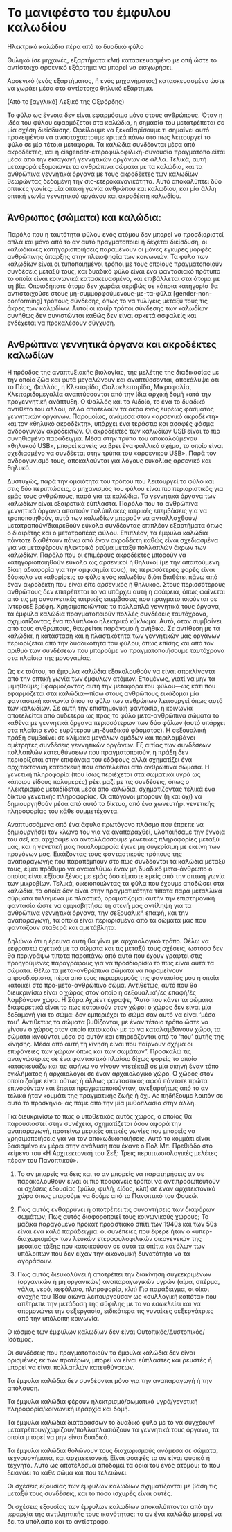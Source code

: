 # Το μανιφέστο του έμφυλου καλωδίου

Ηλεκτρικά καλώδια πέρα από το δυαδικό φύλο

Θυληκό (σε μηχανές, εξαρτήματα κλπ) κατασκευασμένο με οπή ώστε το αντίστοιχο
αρσενικό εξάρτημα να μπορεί να εισχωρήσει.

Αρσενικό (ενός εξαρτήματος, ή ενός μηχανήματος) κατασκευασμένο ώστε να χωράει
μέσα στο αντίστοιχο θηλυκό εξάρτημα.

(Από το [αγγλικό] Λεξικό της Οξφόρδης)

Το φύλο ως έννοια δεν είναι εφαρμόσιμο μόνο στους ανθρώπους. Όταν η ιδέα του
φύλου εφαρμόζεται στα καλώδια, η σημασία του μετατρέπεται σε μία σχέση
διείσδυσης. Οφείλουμε να ξεκαθαρίσουμε τι σημαίνει αυτό προκειμένου να
αναστοχαστούμε κριτικά πάνω στο πως λειτουργεί το φύλο σε μία τέτοια μεταφορά.
Τα καλώδια συνδέονται μέσα από ακροδέκτες, και η
cisgender-ετεροφυλοφιλική-συνουσία πραγματοποιείται μέσα από την εισαγωγή
γεννητικών οργάνων σε άλλα. Τελικά, αυτή μεταφορά εξομοιώνει τα ανθρώπινα
σώματα με τα καλώδια, και τα ανθρώπινα γεννητικά όργανα με τους ακροδέκτες των
καλωδίων θεωρώντας δεδομένη την σις-ετεροκανονικότητα. Αυτό αποκαλύπτει δύο
οπτικές γωνίες: μία οπτική γωνία ανθρώπου και καλωδίου, και μία άλλη οπτική
γωνία γεννητικού οργάνου και ακροδέκτη καλωδίου.

## Άνθρωπος (σώματα) και καλώδια:

Παρόλο που η ταυτότητα φύλου ενός ατόμου δεν μπορεί να προσδιοριστεί απλά και
μόνο από το αν αυτό πραγματοποιεί ή δέχεται διείσδυση, οι καλωδιακές
κατηγοριοποιήσεις παραμένουν οι μόνες έγκυρες μορφές ανθρώπινης ύπαρξης στην
πλειοψηφία των κοινωνιών. Τα φύλα των καλωδίων είναι οι τυποποιημένοι τρόποι με
τους οποίους πραγματοποιούν συνδέσεις μεταξύ τους, και δυαδικό φύλο είναι ένα
φαντασιακό πρότυπο το οποία είναι κοινωνικά κατασκευασμένο, και επιβάλλεται στα
άτομα με τη βία. Οποιοδήποτε άτομο δεν χωράει ακριβώς σε κάποια κατηγορία θα
αντιστοιχούσε στους μη-συμμορφούμενους-με-τα-φύλα [gender-non-conforming]
τρόπους σύνδεσης, όπως το να τυλίγεις μεταξύ τους τις άκρες των καλωδίων. Αυτοί
οι κουίρ τρόποι σύνδεσης των καλωδίων συνήθως δεν συνιστώνται καθώς δεν είναι
αρκετά ασφαλείς και ενδέχεται να προκαλέσουν σύγχυση.

## Ανθρώπινα γεννητικά όργανα και ακροδέκτες καλωδίων

Η πρόοδος της αναπτυξιακής βιολογίας, της μελέτης της διαδικασίας με την οποία
ζώα και φυτά μεγαλώνουν και αναπτύσσονται, αποκάλυψε ότι το Πέος, Φαλλός, η
Κλειτορίδα, Φαλοκλειτορίδα, Μικροφαλία, Κλειτοριδομεγαλία αναπτύσσονται από την
ίδια αρχική δομή κατά την προγεννητική ανάπτυξη. Ο Φαλλός και το Αιδοίο, το ένα
το δυαδικό αντίθετο του άλλου, αλλά αποτελούν τα άκρα ενός ευρέως φάσματος
γεννητικών οργάνων. Παρομοίως, ανάμεσα στον «αρσενικό ακροδέκτη» και τον
«θηλυκό ακροδέκτη», υπάρχει ένα τεράστιο και ασαφές φάσμα ανδρόγυνων
ακροδεκτών. Οι ακροδέκτες των καλωδίων USB είναι το πιο συνηθισμένο παράδειγμα.
Μέσα στην τρύπα του αποκαλούμενου «θηλυκού USB», μπορεί κανείς να βρει ένα
φαλλικό σχήμα, το οποίο είναι σχεδιασμένο να συνδέεται στην τρύπα του
«αρσενικού USB». Παρά τον ανδρογυνισμό τους, αποκαλούνται για λόγους ευκολίας
αρσενικό και θηλυκό.

Δυστυχώς, παρά την ομοιότητα του τρόπου που λειτουργεί το φύλο και στις δύο
περιπτώσεις, ο μηχανισμός του φύλου είναι πιο περιοριστικός για εμάς τους
ανθρώπους, παρά για τα καλώδια. Τα γεννητικά όργανα των καλωδίων είναι
εξαιρετικά εύπλαστα. Παρόλο που τα ανθρώπινα γεννητικά όργανα απαιτούν
πολύπλοκες ιατρικές επεμβάσεις για να τροποποιηθούν, αυτά των καλωδίων μπορούν
να ανταλλαχθούν/μετατραπούν/διαιρεθούν εύκολα συνδέοντας επιπλέον εξαρτήματα
όπως ο διαιρέτης και ο μετατροπέας φύλου. Επιπλέον, τα έμφυλα καλώδια πάντοτε
διαθέτουν πάνω από έναν ακροδέκτη καθώς είναι σχεδιασμένα για να μεταφέρουν
ηλεκτρικό ρεύμα μεταξύ πολλαπλών άκρων των καλωδίων. Παρόλο που οι επιμέρους
ακροδέκτες μπορούν να κατηγοριοποιηθούν εύκολα ως αρσενικοί ή θηλυκοί (με την
απαιτούμενη βίαιη αδιαφορία για την αμφισημία τους), τις περισσότερες φορές
είναι δύσκολο να καθορίσεις το φύλο ενός καλωδίου διότι διαθέτει πάνω από έναν
ακροδέκτη που είναι είτε αρσενικός ή θηλυκός. Στους περισσότερους ανθρώπους δεν
επιτρέπεται το να υπάρχει αυτή η ασάφεια, όπως φαίνεται από τις μη συναινετικές
ιατρικές επεμβάσεις που πραγματοποιούνται σε ίντερσεξ βρέφη. Χρησιμοποιώντας τα
πολλαπλά γεννητικά τους όργανα, τα έμφυλα καλώδια πραγματοποιούν πολλές
συνδέσεις ταυτόχρονα, σχηματίζοντας ένα πολύπλοκο ηλεκτρικό κύκλωμα. Αυτό, όταν
συμβαίνει από τους ανθρώπους, θεωρείται παράνομο ή ανήθικο. Σε αντίθεση με τα
καλώδια, η κατάσταση και η πλαστικότητα των γεννητικών μας οργάνων περιορίζεται
από την δυαδικότητα του φύλου, όπως επίσης και από τον αριθμό των συνδέσεων που
μπορούμε να πραγματοποιήσουμε ταυτόχρονα στα πλαίσια της μονογαμίας.

Ως εκ τούτου, τα έμφυλα καλώδια εξακολουθούν να είναι αποκλίνοντα από την
οπτική γωνία των έμφυλων ατόμων. Επομένως, γιατί να μην τα μιμηθούμε;
Εφαρμόζοντας αυτή την μεταφορά του φύλου—ως κάτι που εφαρμόζεται στα
καλώδια—πίσω στους ανθρώπους εικάζομαι μία φανταστική κοινωνία όπου το φύλο των
ανθρώπων λειτουργεί όπως αυτό των καλωδίων. Σε αυτή την επιστημονική φαντασία,
η κοινωνία αποτελείται από ουδέτερα ως προς το φύλο μετα-ανθρώπινα σώματα το
καθένα με γεννητικά όργανα περισσότερων των δύο φύλων (αυτό υπάρχει στα πλαίσια
ενός ευρύτερου μη-δυαδικού φάσματος). Η σεξουαλική πράξη συμβαίνει σε κλίμακα
μεγάλων ομάδων και περιλαμβάνει αμέτρητες συνδέσεις γεννητικών οργάνων. Εξ
αιτίας των συνδέσεων πολλαπλών κατευθύνσεων που πραγματοποιούν, η πράξη δεν
περιορίζεται στην επιφάνεια του εδάφους αλλά σχηματίζει ένα αρχιτεκτονική
κατασκευή που αποτελείται από ανθρώπινα σώματα. Η γενετική πληροφορία (που ίσως
περιέχεται στα σωματικά υγρά ως κάποιου είδους πολυμερές) ρέει μαζί με τις
συνδέσεις, όπως ο ηλεκτρισμός μεταδίδεται μέσα από καλώδια, σχηματίζοντας
τελικά ένα δίκτυο γενετικής πληροφορίας. Οι απόγονοι μπορούν (ή και όχι) να
δημιουργηθούν μέσα από αυτό το δίκτυο, από ένα χωνευτήρι γενετικής πληροφορίας
του κάθε συμμετέχοντα.

Αναπτυσσόμενα από ένα άφυλο πρωτόγονο πλάσμα που έπρεπε να δημιουργήσει τον
κλώνο του για να αναπαραχθεί, υλοποιήσαμε την έννοια του σεξ και αρχίσαμε να
ανταλλάσσουμε γενετικές πληροφορίες μεταξύ μας, και η γενετική μας
ποικιλομορφία έγινε μη συγκρίσιμη με εκείνη των προγόνων μας. Εικάζοντας τους
φανταστικούς τρόπους της αναπαραγωγής που παραπέμπουν στο πως συνδέονται τα
καλώδια μεταξύ τους, είμαι πρόθυμο να ανακαλύψω έναν μη δυαδικό μετα-άνθρωπο ο
οποίος είναι εξίσου ξένος με εμάς όσο είμαστε εμείς από την οπτική γωνία των
μικροβίων. Τελικά, οικειοποιώντας τα φύλα που έχουμε αποδώσει στα καλώδια, τα
οποία δεν είναι στην πραγματικότητα τίποτα παρά μεταλλικά σύρματα τυλιγμένα με
πλαστικό, οραματίζομαι αυτήν την επιστημονική φαντασία ώστε να αμφισβητήσω τη
στενή μας αντίληψη για τα ανθρώπινα γεννητικά όργανα, την σεξουαλική επαφή, και
την αναπαραγωγή, τα οποία είναι περιορισμένα από τα σώματα μας που φαντάζουν
σταθερά και αμετάβλητα.

Δηλώνω ότι η έρευνα αυτή θα γίνει με αρχαιολογικό τρόπο. Θέλω να εκφραστώ
σχετικά με τα σώματα και τις μεταξύ τους σχέσεις, ωστόσο δεν θα περιγράψω τίποτα
παραπάνω από αυτά που έχουν γραφτεί στις προηγούμενες παραγράφους για να
προσδιορίσω το πώς είναι αυτά τα σώματα. Θέλω τα μετα-ανθρώπινα σώματα να
παραμείνουν απροσδιόριστα, πέρα από τους περιορισμούς της φαντασίας μου η οποία
κατοικεί στο προ-μετα-ανθρώπινο σώμα. Αντιθέτως, αυτό που θα διευκρινίσω είναι ο
χώρος στον οποίο η σεξουαλική/ες επαφή/ές λαμβάνουν χώρο. Η Σάρα Αχμέντ έγραψε,
“Αυτό που κάνει τα σώματα διαφορετικά είναι το πως κατοικούν στον χώρο: ο χώρος
δεν είναι μία δεξαμενή για το σώμα: δεν εμπεριέχει το σώμα σαν αυτό να είναι
‘μέσα του’. Αντιθέτως τα σώματα βυθίζονται, με έναν τέτοιο τρόπο ώστε να γίνουν
ο χώρος στον οποίο κατοικούν· με το να καταλαμβάνουν χώρο, τα σώματα κινούνται
μέσα σε αυτόν και επηρεάζονται από το ‘που’ αυτής της κίνησης. Μέσα από αυτή τη
κίνηση είναι που παίρνουν σχήμα οι επιφάνειες των χώρων όπως και των σωμάτων”.
Προσκαλώ τις αναγνώστριες σε ένα φανταστικό πλαίσιο δίχως φορείς το οποίο
κατασκευάζω και τις αφήνω να γίνουν ντετέκτιβ σε μία σκηνή έναν τόπο εγκλήματος
ή αρχαιολόγοι σε έναν αρχαιολογικό χώρο. Ο χώρος στον οποίο ζούμε είναι ούτως ή
άλλως φανταστικός αφού πάντοτε πρώτα επινοούνταν και έπειτα πραγματοποιούνταν,
ανεξαρτήτως από το αν τελικά ήταν κομμάτι της πραγματικής ζωής ή όχι. Ας
πηδήξουμε λοιπόν σε αυτό το προσκήνιο· ας πάμε από την μία μυθοπλασία στην άλλη.

Για διευκρινίσω το πως ο υποθετικός αυτός χώρος, ο οποίος θα παρουσιαστεί
στην συνέχεια, σχηματίζεται όσον αφορά την αναπαραγωγή, προτείνω μερικές οπτικές
γωνίες που μπορείς να χρησιμοποιήσεις για να τον αποκωδικοποιήσεις. Αυτό το
κομμάτι είναι βασισμένο εν μέρει στην ανάλυση που έκανε ο Πολ Μπ. Πρεθιάδο στo
κείμενο του «Η Αρχιτεκτονική του Σεξ: Τρεις περιπτωσιολογικές μελέτες πέραν του
Πανοπτικού».

1. Το αν μπορείς να δεις και το αν μπορείς να παρατηρήσεις αν σε παρακολουθούν
   είναι οι πιο προφανείς τρόποι να αντιπροσωπευτούν οι σχέσεις εξουσίας (φύλο,
   φυλή, είδος, κλπ) σε έναν αρχιτεκτονικό χώρο όπως μπορούμε να δούμε από το
   Πανοπτικό του Φουκώ.

2. Πως αυτός ενθαρρύνει ή αποτρέπει τις συναντήσεις των διαφόρων σωμάτων; Πως
   αυτός διαφοροποιεί τους κοινωνικούς χώρους; Το μαζικά παραγόμενο προκατ
   προαστιακό σπίτι των 1940s και των 50s είναι ένα καλό παράδειγμα: οι συνέπειες
   που έφερε ήταν ο «υπερ-διαχωρισμός» των λευκών ετεροφυλοφιλικών οικογενειών της
   μεσαίας τάξης που κατοικούσαν σε αυτά τα σπίτια και όλων των υπόλοιπων που δεν
   είχαν την οικονομική δυνατότητα να τα αγοράσουν.

3. Πως αυτός διευκολύνει ή αποτρέπει την διακίνηση συγκεκριμένων (οργανικών ή
   μη οργανικών) αναπαραγωγικών υγρών (αίμα, σπέρμα, γάλα, νερό, κεφάλαιο,
   πληροφορία, κλπ) Για παράδειγμα, οι οίκοι ανοχής του 18ου αιώνα λειτουργούσαν ως
   «συλλογική καπότα» που απέτρεπε την μετάδοση της σύφιλης με το να εσωκλείει και
   να απομονώνει την σεξεργασία, ειδικότερα τις γυναίκες σεξεργάτριες από την
   υπόλοιπη κοινωνία.

Ο κόσμος των έμφυλων καλωδίων δεν είναι Ουτοπικός/Δυστοπικός/Ισότιμος.

Οι συνδέσεις που πραγματοποιούν τα έμφυλα καλώδια δεν είναι ορισμένες εκ των
προτέρων, μπορεί να είναι εύπλαστες και ρευστές ή μπορεί να είναι πολλαπλών
κατευθύνσεων.

Τα έμφυλα καλώδια δεν συνδέονται μόνο για την αναπαραγωγή ή την απόλαυση.

Τα έμφυλα καλώδια φέρουν ηλεκτρισμό/σωματικά υγρά/γενετική πληροφορία/κοινωνική
ιεραρχία και δομή.

Τα έμφυλα καλώδια διαταράσσων το δυαδικό φύλο με το να
συγχέουν/μετατρέπουν/χωρίζουν/πολλαπλασιάζουν τα γεννητικά τους όργανα, τα οποία
μπορεί να μην είναι δυαδικά.

Τα έμφυλα καλώδια θολώνουν τους διαχωρισμούς ανάμεσα σε σώματα, τεχνουργήματα,
και αρχιτεκτονική. Είναι ασαφές το αν είναι φυσικά ή τεχνητά. Αυτό ως αποτέλεσμα
αποδομεί τα όρια του ενός ατόμου: το που ξεκινάει το κάθε σώμα και που
τελειώνει.

Οι σχέσεις εξουσίας των έμφυλων καλωδίων σχηματίζονται με βάση τις μεταξύ τους
συνδέσεις, και το πόσο ισχυρές είναι αυτές.

Οι σχέσεις εξουσίας των έμφυλων καλωδίων αποκαλύπτονται από την ιεραρχία της
αντιληπτικής τους ικανότητας: το αν ένα καλώδιο μπορεί να δει τα υπόλοιπα και το
αντίστροφο.
